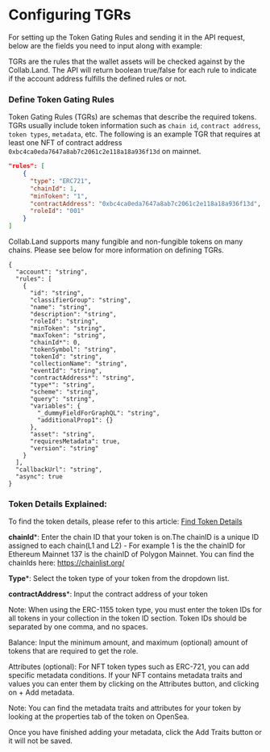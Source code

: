 # Configuring TGRs

For setting up the Token Gating Rules and sending it in the API request, below are the fields you need to input along with example:

TGRs are the rules that the wallet assets will be checked against by the Collab.Land. The API will return boolean true/false for each rule to indicate if the account address fulfills the defined rules or not.

### Define Token Gating Rules


Token Gating Rules (TGRs) are schemas that describe the required tokens. TGRs usually include token information such as `chain id`, `contract address`, `token types`, `metadata`, etc. The following is an example TGR that requires at least one NFT of contract address `0xbc4ca0eda7647a8ab7c2061c2e118a18a936f13d` on mainnet.

```json
"rules": [
    {
      "type": "ERC721",
      "chainId": 1,
      "minToken": "1",
      "contractAddress": "0xbc4ca0eda7647a8ab7c2061c2e118a18a936f13d",
      "roleId": "001"
    }
]
```

Collab.Land supports many fungible and non-fungible tokens on many chains. Please see below for more information on defining TGRs.

```
{
  "account": "string",
  "rules": [
    {
      "id": "string",
      "classifierGroup": "string",
      "name": "string",
      "description": "string",
      "roleId": "string",
      "minToken": "string",
      "maxToken": "string",
      "chainId*": 0,
      "tokenSymbol": "string",
      "tokenId": "string",
      "collectionName": "string",
      "eventId": "string",
      "contractAddress*": "string",
      "type*": "string",
      "scheme": "string",
      "query": "string",
      "variables": {
        "_dummyFieldForGraphQL": "string",
        "additionalProp1": {}
      },
      "asset": "string",
      "requiresMetadata": true,
      "version": "string"
    }
  ],
  "callbackUrl": "string",
  "async": true
}
```

### Token Details Explained:

To find the token details, please refer to this article: [Find Token Details](./4-finding-token-details)

**chainId***: Enter the chain ID that your token is on.The chainID is a unique ID assigned to each chain(L1 and L2) - For example 1 is the the chainID for Ethereum Mainnet 137 is the chainID of Polygon Mainnet. You can find the chainIds here: https://chainlist.org/

**Type***: Select the token type of your token from the dropdown list.

**contractAddress***: Input the contract address of your token

Note: When using the ERC-1155 token type, you must enter the token IDs for all tokens in your collection in the token ID section. Token IDs should be separated by one comma, and no spaces.

Balance: Input the minimum amount, and maximum (optional) amount of tokens that are required to get the role.

Attributes (optional): For NFT token types such as ERC-721, you can add specific metadata conditions. If your NFT contains metadata traits and values you can enter them by clicking on the Attributes button, and clicking on + Add metadata. 

Note: You can find the metadata traits and attributes for your token by looking at the properties tab of the token on OpenSea.

Once you have finished adding your metadata, click the Add Traits button or it will not be saved.